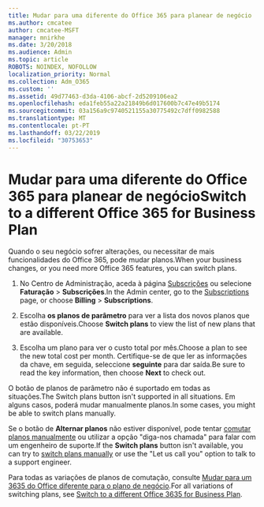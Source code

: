 ```yaml
---
title: Mudar para uma diferente do Office 365 para planear de negócio
ms.author: cmcatee
author: cmcatee-MSFT
manager: mnirkhe
ms.date: 3/20/2018
ms.audience: Admin
ms.topic: article
ROBOTS: NOINDEX, NOFOLLOW
localization_priority: Normal
ms.collection: Adm_O365
ms.custom: ''
ms.assetid: 49d77463-d3da-4106-abcf-2d5209106ea2
ms.openlocfilehash: eda1feb55a22a21849b6d017600b7c47e49b5174
ms.sourcegitcommit: 03a156a9c9740521155a30775492c7dff0982588
ms.translationtype: MT
ms.contentlocale: pt-PT
ms.lasthandoff: 03/22/2019
ms.locfileid: "30753653"
---
```

# <a name="switch-to-a-different-office-365-for-business-plan"></a><span data-ttu-id="3ee93-102">Mudar para uma diferente do Office 365 para planear de negócio</span><span class="sxs-lookup"><span data-stu-id="3ee93-102">Switch to a different Office 365 for Business Plan</span></span>

<span data-ttu-id="3ee93-103">Quando o seu negócio sofrer alterações, ou necessitar de mais funcionalidades do Office 365, pode mudar planos.</span><span class="sxs-lookup"><span data-stu-id="3ee93-103">When your business changes, or you need more Office 365 features, you can switch plans.</span></span>
  
1. <span data-ttu-id="3ee93-104">No Centro de Administração, aceda à página [Subscrições](https://go.microsoft.com/fwlink/p/?linkid=842054) ou selecione **Faturação** \> **Subscrições**.</span><span class="sxs-lookup"><span data-stu-id="3ee93-104">In the Admin center, go to the [Subscriptions](https://go.microsoft.com/fwlink/p/?linkid=842054) page, or choose **Billing** \> **Subscriptions**.</span></span>
    
2. <span data-ttu-id="3ee93-105">Escolha **os planos de parâmetro** para ver a lista dos novos planos que estão disponíveis.</span><span class="sxs-lookup"><span data-stu-id="3ee93-105">Choose **Switch plans** to view the list of new plans that are available.</span></span> 
    
3. <span data-ttu-id="3ee93-106">Escolha um plano para ver o custo total por mês.</span><span class="sxs-lookup"><span data-stu-id="3ee93-106">Choose a plan to see the new total cost per month.</span></span> <span data-ttu-id="3ee93-107">Certifique-se de que ler as informações da chave, em seguida, seleccione **seguinte** para dar saída.</span><span class="sxs-lookup"><span data-stu-id="3ee93-107">Be sure to read the key information, then choose **Next** to check out.</span></span> 
    
<span data-ttu-id="3ee93-108">O botão de planos de parâmetro não é suportado em todas as situações.</span><span class="sxs-lookup"><span data-stu-id="3ee93-108">The Switch plans button isn't supported in all situations.</span></span> <span data-ttu-id="3ee93-109">Em alguns casos, poderá mudar manualmente planos.</span><span class="sxs-lookup"><span data-stu-id="3ee93-109">In some cases, you might be able to switch plans manually.</span></span>
  
<span data-ttu-id="3ee93-110">Se o botão de **Alternar planos** não estiver disponível, pode tentar [comutar planos manualmente](https://support.office.com/article/eb0d0680-5677-41a0-8c46-4b9d47f1c209) ou utilizar a opção "diga-nos chamada" para falar com um engenheiro de suporte.</span><span class="sxs-lookup"><span data-stu-id="3ee93-110">If the **Switch plans** button isn't available, you can try to [switch plans manually](https://support.office.com/article/eb0d0680-5677-41a0-8c46-4b9d47f1c209) or use the "Let us call you" option to talk to a support engineer.</span></span> 
  
<span data-ttu-id="3ee93-111">Para todas as variações de planos de comutação, consulte [Mudar para um 3635 do Office diferente para o plano de negócio](https://support.office.com/article/49d77463-d3da-4106-abcf-2d5209106ea2).</span><span class="sxs-lookup"><span data-stu-id="3ee93-111">For all variations of switching plans, see [Switch to a different Office 3635 for Business Plan](https://support.office.com/article/49d77463-d3da-4106-abcf-2d5209106ea2).</span></span>
  

